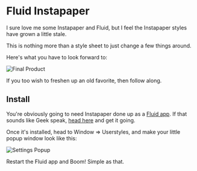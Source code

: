 Fluid Instapaper
================

I sure love me some Instapaper and Fluid, but I feel the Instapaper styles have grown a little stale.

This is nothing more than a style sheet to just change a few things around.

Here's what you have to look forward to:

![Final Product](https://img.skitch.com/20120403-tixpbnqxgtycdjdhpgdcyt4aku.jpg)

If you too wish to freshen up an old favorite, then follow along.

Install
-------

You're obviously going to need Instapaper done up as a [Fluid app](http://fluidapp.com/). If that sounds like Geek speak, [head here](http://fluidapp.com/) and get it going.

Once it's installed, head to Window => Userstyles, and make your little popup window look like this:

![Settings Popup](https://img.skitch.com/20120403-psr7rk55gx3h8sqfbrsui784j6.jpg)

Restart the Fluid app and Boom! Simple as that.


